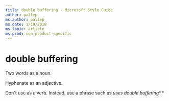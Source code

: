 ```yaml
---
title: double buffering - Microsoft Style Guide
author: pallep
ms.author: pallep
ms.date: 1/19/2018
ms.topic: article
ms.prod: non-product-specific
---
```


# double buffering

Two words as a noun. 

Hyphenate as an adjective. 

Don't use as a verb. Instead, use a phrase such as *uses double buffering**.*
